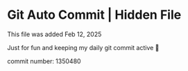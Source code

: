 # Git Auto Commit | Hidden File

This file was added Feb 12, 2025

Just for fun and keeping my daily git commit active 🤪

commit number: 1350480
